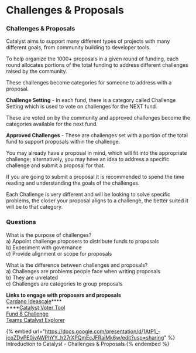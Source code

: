 # Challenges & Proposals

### Challenges & Proposals

Catalyst aims to support many different types of projects with many different goals, from community building to developer tools.

To help organize the 1000+ proposals in a given round of funding, each round allocates portions of the total funding to address different challenges raised by the community.

These challenges become categories for someone to address with a proposal.

**Challenge Setting** - In each fund, there is a category called Challenge Setting which is used to vote on challenges for the NEXT fund.

These are voted on by the community and approved challenges become the categories available for the next fund.

**Approved Challenges** - These are challenges set with a portion of the total fund to support proposals within the challenge.

You may already have a proposal in mind, which will fit into the appropriate challenge; alternatively, you may have an idea to address a specific challenge and submit a proposal for that.

If you are going to submit a proposal it is recommended to spend the time reading and understanding the goals of the challenges.

Each Challenge is very different and will be looking to solve specific problems, the closer your proposal aligns to a challenge, the better suited it will be to that category.

### Questions

What is the purpose of challenges?\
a) Appoint challenge proposers to distribute funds to proposals\
b) Experiment with governance\
c) Provide alignment or scope for proposals

What is the difference between challenges and proposals?\
a) Challenges are problems people face when writing proposals\
b) They are unrelated\
c) Challenges are categories to group proposals

**Links to engage with proposers and proposals**\
[Cardano Ideascale](https://cardano.ideascale.com/)****\
****[Catalyst Voter Tool\
](https://cardanocataly.st/voter-tool/#/)[Fund 8 Challenge\
](https://catalystswarm.com/project-catalyst/fund8-challenge-teams/)[Teams Catalyst Explorer](https://catalystswarm.com/project-catalyst/fund8-challenge-teams/)

{% embed url="https://docs.google.com/presentation/d/1AtP1_-jcoZDvPE0iyAWPhYY_h27rXPQmEcJFRaiMk6w/edit?usp=sharing" %}
Introduction to Catalyst - Challenges & Proposals
{% endembed %}

